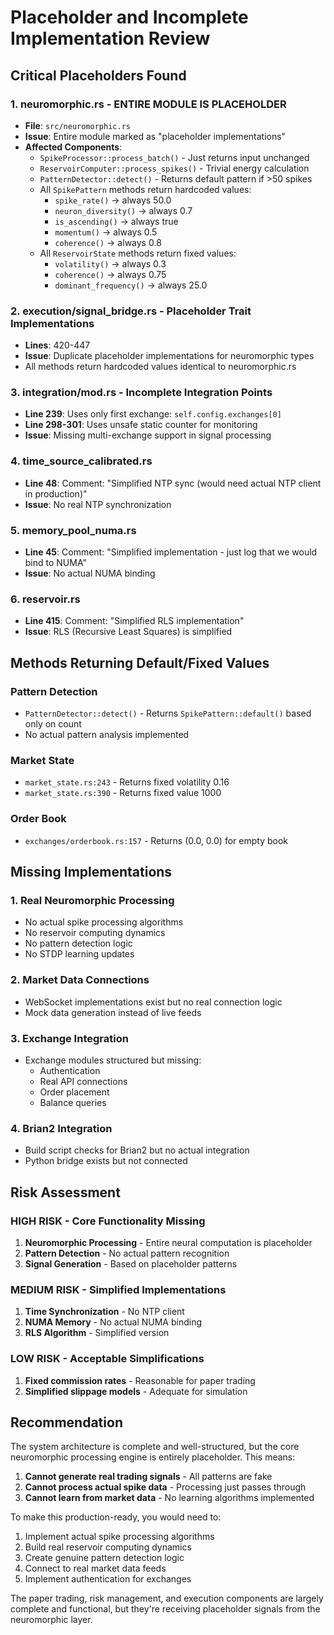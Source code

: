 # Placeholder and Incomplete Implementation Review

## Critical Placeholders Found

### 1. **neuromorphic.rs - ENTIRE MODULE IS PLACEHOLDER**
- **File**: `src/neuromorphic.rs`
- **Issue**: Entire module marked as "placeholder implementations"
- **Affected Components**:
  - `SpikeProcessor::process_batch()` - Just returns input unchanged
  - `ReservoirComputer::process_spikes()` - Trivial energy calculation
  - `PatternDetector::detect()` - Returns default pattern if >50 spikes
  - All `SpikePattern` methods return hardcoded values:
    - `spike_rate()` → always 50.0
    - `neuron_diversity()` → always 0.7
    - `is_ascending()` → always true
    - `momentum()` → always 0.5
    - `coherence()` → always 0.8
  - All `ReservoirState` methods return fixed values:
    - `volatility()` → always 0.3
    - `coherence()` → always 0.75
    - `dominant_frequency()` → always 25.0

### 2. **execution/signal_bridge.rs - Placeholder Trait Implementations**
- **Lines**: 420-447
- **Issue**: Duplicate placeholder implementations for neuromorphic types
- All methods return hardcoded values identical to neuromorphic.rs

### 3. **integration/mod.rs - Incomplete Integration Points**
- **Line 239**: Uses only first exchange: `self.config.exchanges[0]`
- **Line 298-301**: Uses unsafe static counter for monitoring
- **Issue**: Missing multi-exchange support in signal processing

### 4. **time_source_calibrated.rs**
- **Line 48**: Comment: "Simplified NTP sync (would need actual NTP client in production)"
- **Issue**: No real NTP synchronization

### 5. **memory_pool_numa.rs**
- **Line 45**: Comment: "Simplified implementation - just log that we would bind to NUMA"
- **Issue**: No actual NUMA binding

### 6. **reservoir.rs**
- **Line 415**: Comment: "Simplified RLS implementation"
- **Issue**: RLS (Recursive Least Squares) is simplified

## Methods Returning Default/Fixed Values

### Pattern Detection
- `PatternDetector::detect()` - Returns `SpikePattern::default()` based only on count
- No actual pattern analysis implemented

### Market State
- `market_state.rs:243` - Returns fixed volatility 0.16
- `market_state.rs:390` - Returns fixed value 1000

### Order Book
- `exchanges/orderbook.rs:157` - Returns (0.0, 0.0) for empty book

## Missing Implementations

### 1. **Real Neuromorphic Processing**
- No actual spike processing algorithms
- No reservoir computing dynamics
- No pattern detection logic
- No STDP learning updates

### 2. **Market Data Connections**
- WebSocket implementations exist but no real connection logic
- Mock data generation instead of live feeds

### 3. **Exchange Integration**
- Exchange modules structured but missing:
  - Authentication
  - Real API connections
  - Order placement
  - Balance queries

### 4. **Brian2 Integration**
- Build script checks for Brian2 but no actual integration
- Python bridge exists but not connected

## Risk Assessment

### HIGH RISK - Core Functionality Missing
1. **Neuromorphic Processing** - Entire neural computation is placeholder
2. **Pattern Detection** - No actual pattern recognition
3. **Signal Generation** - Based on placeholder patterns

### MEDIUM RISK - Simplified Implementations
1. **Time Synchronization** - No NTP client
2. **NUMA Memory** - No actual NUMA binding
3. **RLS Algorithm** - Simplified version

### LOW RISK - Acceptable Simplifications
1. **Fixed commission rates** - Reasonable for paper trading
2. **Simplified slippage models** - Adequate for simulation

## Recommendation

The system architecture is complete and well-structured, but the core neuromorphic processing engine is entirely placeholder. This means:

1. **Cannot generate real trading signals** - All patterns are fake
2. **Cannot process actual spike data** - Processing just passes through
3. **Cannot learn from market data** - No learning algorithms implemented

To make this production-ready, you would need to:
1. Implement actual spike processing algorithms
2. Build real reservoir computing dynamics
3. Create genuine pattern detection logic
4. Connect to real market data feeds
5. Implement authentication for exchanges

The paper trading, risk management, and execution components are largely complete and functional, but they're receiving placeholder signals from the neuromorphic layer.